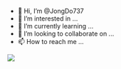 - 👋 Hi, I’m @JongDo737
- 👀 I’m interested in ...
- 🌱 I’m currently learning ...
- 💞️ I’m looking to collaborate on ...
- 📫 How to reach me ...

<!---
JongDo737/JongDo737 is a ✨ special ✨ repository because its `README.md` (this file) appears on your GitHub profile.
You can click the Preview link to take a look at your changes.
--->

<img
  src="https://cr-skills-chart-widget.azurewebsites.net/api/api?username=YOUR_USERNAME&skills=JavaScript,TypeScript&show-other-skills=true&width=640"
/>
